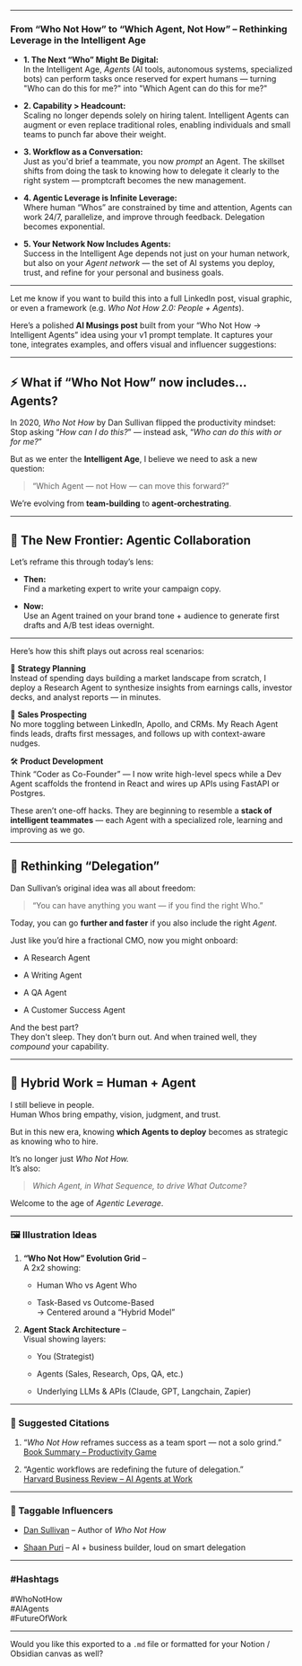 

---

### **From “Who Not How” to “Which Agent, Not How” – Rethinking Leverage in the Intelligent Age**

- **1. The Next “Who” Might Be Digital:**  
    In the Intelligent Age, _Agents_ (AI tools, autonomous systems, specialized bots) can perform tasks once reserved for expert humans — turning "Who can do this for me?" into "Which Agent can do this for me?"
    
- **2. Capability > Headcount:**  
    Scaling no longer depends solely on hiring talent. Intelligent Agents can augment or even replace traditional roles, enabling individuals and small teams to punch far above their weight.
    
- **3. Workflow as a Conversation:**  
    Just as you'd brief a teammate, you now _prompt_ an Agent. The skillset shifts from doing the task to knowing how to delegate it clearly to the right system — promptcraft becomes the new management.
    
- **4. Agentic Leverage is Infinite Leverage:**  
    Where human “Whos” are constrained by time and attention, Agents can work 24/7, parallelize, and improve through feedback. Delegation becomes exponential.
    
- **5. Your Network Now Includes Agents:**  
    Success in the Intelligent Age depends not just on your human network, but also on your _Agent network_ — the set of AI systems you deploy, trust, and refine for your personal and business goals.
    

---

Let me know if you want to build this into a full LinkedIn post, visual graphic, or even a framework (e.g. _Who Not How 2.0: People + Agents_).

Here’s a polished **AI Musings post** built from your “Who Not How → Intelligent Agents” idea using your v1 prompt template. It captures your tone, integrates examples, and offers visual and influencer suggestions:

---

## ⚡️ **What if “Who Not How” now includes... Agents?**

In 2020, _Who Not How_ by Dan Sullivan flipped the productivity mindset:  
Stop asking “_How can I do this?_” — instead ask, “_Who can do this with or for me?_”

But as we enter the **Intelligent Age**, I believe we need to ask a new question:

> “Which Agent — not How — can move this forward?”

We’re evolving from **team-building** to **agent-orchestrating**.

---

## 📌 The New Frontier: Agentic Collaboration

Let’s reframe this through today’s lens:

- **Then:**  
    Find a marketing expert to write your campaign copy.
    
- **Now:**  
    Use an Agent trained on your brand tone + audience to generate first drafts and A/B test ideas overnight.
    

---

Here’s how this shift plays out across real scenarios:

🧠 **Strategy Planning**  
Instead of spending days building a market landscape from scratch, I deploy a Research Agent to synthesize insights from earnings calls, investor decks, and analyst reports — in minutes.

📣 **Sales Prospecting**  
No more toggling between LinkedIn, Apollo, and CRMs. My Reach Agent finds leads, drafts first messages, and follows up with context-aware nudges.

🛠️ **Product Development**  
Think “Coder as Co-Founder” — I now write high-level specs while a Dev Agent scaffolds the frontend in React and wires up APIs using FastAPI or Postgres.

These aren’t one-off hacks. They are beginning to resemble a **stack of intelligent teammates** — each Agent with a specialized role, learning and improving as we go.

---

## 🎯 Rethinking “Delegation”

Dan Sullivan’s original idea was all about freedom:

> “You can have anything you want — if you find the right Who.”

Today, you can go **further and faster** if you also include the right _Agent_.

Just like you’d hire a fractional CMO, now you might onboard:

- A Research Agent
    
- A Writing Agent
    
- A QA Agent
    
- A Customer Success Agent
    

And the best part?  
They don't sleep. They don’t burn out. And when trained well, they _compound_ your capability.

---

## 🧩 Hybrid Work = Human + Agent

I still believe in people.  
Human Whos bring empathy, vision, judgment, and trust.

But in this new era, knowing **which Agents to deploy** becomes as strategic as knowing who to hire.

It’s no longer just _Who Not How._  
It’s also:

> _Which Agent, in What Sequence, to drive What Outcome?_

Welcome to the age of _Agentic Leverage_.

---

### 🖼️ Illustration Ideas

1. **“Who Not How” Evolution Grid** –  
    A 2x2 showing:
    
    - Human Who vs Agent Who
        
    - Task-Based vs Outcome-Based  
        → Centered around a “Hybrid Model”
        
2. **Agent Stack Architecture** –  
    Visual showing layers:
    
    - You (Strategist)
        
    - Agents (Sales, Research, Ops, QA, etc.)
        
    - Underlying LLMs & APIs (Claude, GPT, Langchain, Zapier)
        

---

### 🔗 Suggested Citations

1. “_Who Not How_ reframes success as a team sport — not a solo grind.”  
    [Book Summary – Productivity Game](https://www.youtube.com/watch?v=WRwWMW7z7NA)
    
2. “Agentic workflows are redefining the future of delegation.”  
    [Harvard Business Review – AI Agents at Work](https://hbr.org/2023/11/the-age-of-ai-agents)
    

---

### 👥 Taggable Influencers

- [Dan Sullivan](https://www.linkedin.com/in/dan-sullivan-10x/) – Author of _Who Not How_
    
- [Shaan Puri](https://www.linkedin.com/in/shaanvpuri/) – AI + business builder, loud on smart delegation
    

---

### #Hashtags

#WhoNotHow  
#AIAgents  
#FutureOfWork

---

Would you like this exported to a `.md` file or formatted for your Notion / Obsidian canvas as well?